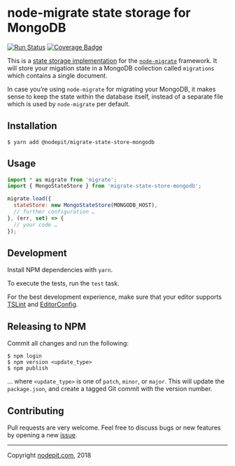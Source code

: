 # node-migrate state storage for MongoDB

[![Run Status](https://api.shippable.com/projects/5c015900e25f0c0700d869d4/badge?branch=master)]()
[![Coverage Badge](https://api.shippable.com/projects/5c015900e25f0c0700d869d4/coverageBadge?branch=master)]()

This is a [state storage implementation](https://github.com/tj/node-migrate#custom-state-storage) for the [`node-migrate`](https://github.com/tj/node-migrate) framework. It will store your migation state in a MongoDB collection called `migrations` which contains a single document.

In case you’re using `node-migrate` for migrating your MongoDB, it makes sense to keep the state within the database itself, instead of a separate file which is used by `node-migrate` per default.

## Installation

```shell
$ yarn add @nodepit/migrate-state-store-mongodb
```

## Usage

```javascript
import * as migrate from 'migrate';
import { MongoStateStore } from 'migrate-state-store-mongodb';

migrate.load({
  stateStore: new MongoStateStore(MONGODB_HOST),
  // further configuration …
}, (err, set) => {
  // your code …
});
```

## Development

Install NPM dependencies with `yarn`.

To execute the tests, run the `test` task.

For the best development experience, make sure that your editor supports [TSLint](https://palantir.github.io/tslint/usage/third-party-tools/) and [EditorConfig](http://editorconfig.org).

## Releasing to NPM

Commit all changes and run the following:

```shell
$ npm login
$ npm version <update_type>
$ npm publish
```

… where `<update_type>` is one of `patch`, `minor`, or `major`. This will update the `package.json`, and create a tagged Git commit with the version number.


## Contributing

Pull requests are very welcome. Feel free to discuss bugs or new features by opening a new [issue](https://github.com/NodePit/node-migrate-state-store-mongodb/issues).

- - -

Copyright [nodepit.com](https://nodepit.com), 2018
